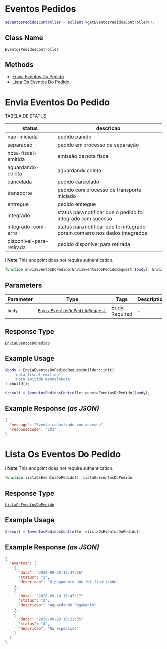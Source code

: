 # Eventos Pedidos

```php
$eventosPedidosController = $client->getEventosPedidosController();
```

## Class Name

`EventosPedidosController`

## Methods

* [Envia Eventos Do Pedido](../../doc/controllers/eventos-pedidos.md#envia-eventos-do-pedido)
* [Lista Os Eventos Do Pedido](../../doc/controllers/eventos-pedidos.md#lista-os-eventos-do-pedido)


# Envia Eventos Do Pedido

TABELA DE STATUS

| status | descricao |
| --- | --- |
| nao-iniciada | pedido parado |
| separacao | pedido em processo de separação |
| nota-fiscal-emitida | emissão da nota fiscal |
| aguardando-coleta | aguardando coleta |
| cancelada | pedido cancelado |
| transporte | pedido com processo de transporte iniciado |
| entregue | pedido entregue |
| integrado | status para notificar que o pedido foi integrado com sucesso |
| integrado-com-erro | status para notificar que foi integrado porém com erro nos dados integrados |
| disponivel-para-retirada | pedido disponível para retirada |

:information_source: **Note** This endpoint does not require authentication.

```php
function enviaEventosDoPedido(EnviaEventosDoPedidoRequest $body): EnviaEventosDoPedido
```

## Parameters

| Parameter | Type | Tags | Description |
|  --- | --- | --- | --- |
| `body` | [`EnviaEventosDoPedidoRequest`](../../doc/models/envia-eventos-do-pedido-request.md) | Body, Required | - |

## Response Type

[`EnviaEventosDoPedido`](../../doc/models/envia-eventos-do-pedido.md)

## Example Usage

```php
$body = EnviaEventosDoPedidoRequestBuilder::init(
    'nota-fiscal-emitida',
    'nota emitida manualmente'
)->build();

$result = $eventosPedidosController->enviaEventosDoPedido($body);
```

## Example Response *(as JSON)*

```json
{
  "message": "Evento cadastrado com sucesso",
  "responseCode": "201"
}
```


# Lista Os Eventos Do Pedido

:information_source: **Note** This endpoint does not require authentication.

```php
function listaOsEventosDoPedido(): ListaOsEventosDoPedido
```

## Response Type

[`ListaOsEventosDoPedido`](../../doc/models/lista-os-eventos-do-pedido.md)

## Example Usage

```php
$result = $eventosPedidosController->listaOsEventosDoPedido();
```

## Example Response *(as JSON)*

```json
{
  "eventos": [
    {
      "data": "2020-09-28 15:47:16",
      "status": "1",
      "descricao": "O pagamento não foi finalizado"
    },
    {
      "data": "2020-09-28 15:47:17",
      "status": "2",
      "descricao": "Aguardando Pagamento"
    },
    {
      "data": "2020-09-29 16:21:35",
      "status": "4",
      "descricao": "Na Expedição"
    }
  ]
}
```

